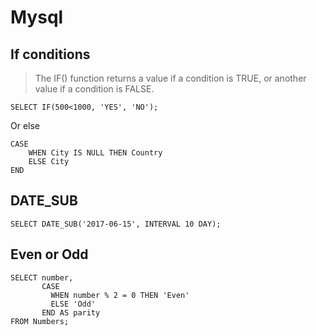 # Mysql

## If conditions

> The IF() function returns a value if a condition is TRUE, or another value if a condition is FALSE.

```mysql-sql
SELECT IF(500<1000, 'YES', 'NO');
```

Or else

```mysql-sql
CASE
    WHEN City IS NULL THEN Country
    ELSE City
END
```

## DATE_SUB

```mysql-sql
SELECT DATE_SUB('2017-06-15', INTERVAL 10 DAY);
```

## Even or Odd
```mysql-sql
SELECT number,
       CASE 
         WHEN number % 2 = 0 THEN 'Even'
         ELSE 'Odd'
       END AS parity
FROM Numbers;
```



